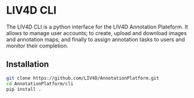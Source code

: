 # LIV4D CLI

The LIV4D CLI is a python interface for the LIV4D Annotation Plateform. It allows to manage user accounts; to
create, upload and download images and annotation maps; and finally to assign annotation tasks to users and monitor
their completion.

## Installation

```bash
git clone https://github.com/LIV4D/AnnotationPlatform.git
cd AnnotationPlatform/cli
pip install .
```
